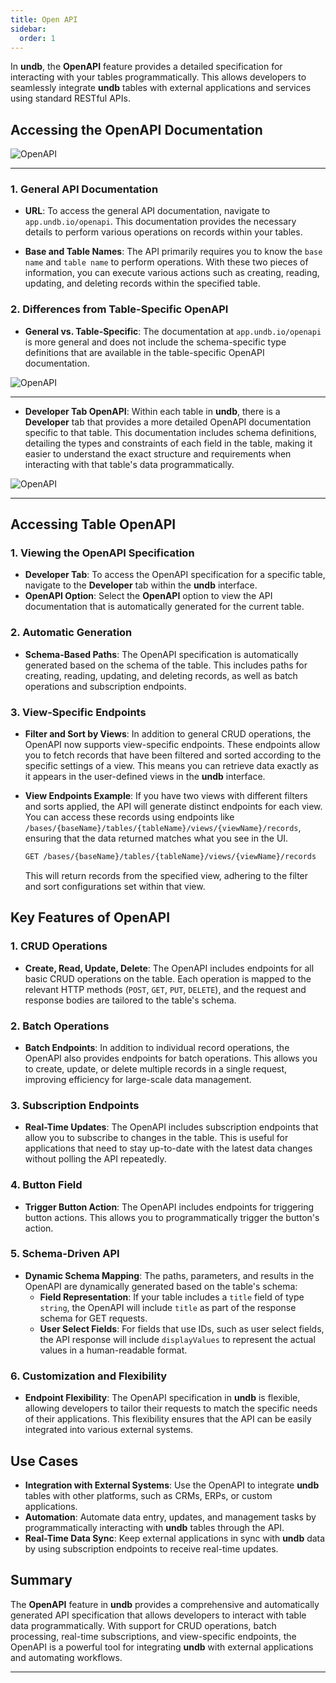 ```yaml
---
title: Open API
sidebar:
  order: 1
---
```


In **undb**, the **OpenAPI** feature provides a detailed specification for interacting with your tables programmatically. This allows developers to seamlessly integrate **undb** tables with external applications and services using standard RESTful APIs.

## Accessing the OpenAPI Documentation

<img src="/imgs/openapi.png" alt="OpenAPI" />

<hr />

### 1. General API Documentation

- **URL**: To access the general API documentation, navigate to `app.undb.io/openapi`. This documentation provides the necessary details to perform various operations on records within your tables.

- **Base and Table Names**: The API primarily requires you to know the `base name` and `table name` to perform operations. With these two pieces of information, you can execute various actions such as creating, reading, updating, and deleting records within the specified table.

### 2. Differences from Table-Specific OpenAPI

- **General vs. Table-Specific**: The documentation at `app.undb.io/openapi` is more general and does not include the schema-specific type definitions that are available in the table-specific OpenAPI documentation.

<img src="/imgs/openapi-general.png" alt="OpenAPI" />

<hr />

- **Developer Tab OpenAPI**: Within each table in **undb**, there is a **Developer** tab that provides a more detailed OpenAPI documentation specific to that table. This documentation includes schema definitions, detailing the types and constraints of each field in the table, making it easier to understand the exact structure and requirements when interacting with that table's data programmatically.

<img src="/imgs/openapi-table.png" alt="OpenAPI" />

<hr />

## Accessing Table OpenAPI

### 1. Viewing the OpenAPI Specification

- **Developer Tab**: To access the OpenAPI specification for a specific table, navigate to the **Developer** tab within the **undb** interface.
- **OpenAPI Option**: Select the **OpenAPI** option to view the API documentation that is automatically generated for the current table.

### 2. Automatic Generation

- **Schema-Based Paths**: The OpenAPI specification is automatically generated based on the schema of the table. This includes paths for creating, reading, updating, and deleting records, as well as batch operations and subscription endpoints.

### 3. View-Specific Endpoints

- **Filter and Sort by Views**: In addition to general CRUD operations, the OpenAPI now supports view-specific endpoints. These endpoints allow you to fetch records that have been filtered and sorted according to the specific settings of a view. This means you can retrieve data exactly as it appears in the user-defined views in the **undb** interface.

- **View Endpoints Example**: If you have two views with different filters and sorts applied, the API will generate distinct endpoints for each view. You can access these records using endpoints like `/bases/{baseName}/tables/{tableName}/views/{viewName}/records`, ensuring that the data returned matches what you see in the UI.

  ```bash
  GET /bases/{baseName}/tables/{tableName}/views/{viewName}/records
  ```

  This will return records from the specified view, adhering to the filter and sort configurations set within that view.

## Key Features of OpenAPI

### 1. CRUD Operations

- **Create, Read, Update, Delete**: The OpenAPI includes endpoints for all basic CRUD operations on the table. Each operation is mapped to the relevant HTTP methods (`POST`, `GET`, `PUT`, `DELETE`), and the request and response bodies are tailored to the table's schema.

### 2. Batch Operations

- **Batch Endpoints**: In addition to individual record operations, the OpenAPI also provides endpoints for batch operations. This allows you to create, update, or delete multiple records in a single request, improving efficiency for large-scale data management.

### 3. Subscription Endpoints

- **Real-Time Updates**: The OpenAPI includes subscription endpoints that allow you to subscribe to changes in the table. This is useful for applications that need to stay up-to-date with the latest data changes without polling the API repeatedly.

### 4. Button Field

- **Trigger Button Action**: The OpenAPI includes endpoints for triggering button actions. This allows you to programmatically trigger the button's action.

### 5. Schema-Driven API

- **Dynamic Schema Mapping**: The paths, parameters, and results in the OpenAPI are dynamically generated based on the table's schema:
  - **Field Representation**: If your table includes a `title` field of type `string`, the OpenAPI will include `title` as part of the response schema for GET requests.
  - **User Select Fields**: For fields that use IDs, such as user select fields, the API response will include `displayValues` to represent the actual values in a human-readable format.

### 6. Customization and Flexibility

- **Endpoint Flexibility**: The OpenAPI specification in **undb** is flexible, allowing developers to tailor their requests to match the specific needs of their applications. This flexibility ensures that the API can be easily integrated into various external systems.

## Use Cases

- **Integration with External Systems**: Use the OpenAPI to integrate **undb** tables with other platforms, such as CRMs, ERPs, or custom applications.
- **Automation**: Automate data entry, updates, and management tasks by programmatically interacting with **undb** tables through the API.
- **Real-Time Data Sync**: Keep external applications in sync with **undb** data by using subscription endpoints to receive real-time updates.

## Summary

The **OpenAPI** feature in **undb** provides a comprehensive and automatically generated API specification that allows developers to interact with table data programmatically. With support for CRUD operations, batch processing, real-time subscriptions, and view-specific endpoints, the OpenAPI is a powerful tool for integrating **undb** with external applications and automating workflows.

---
